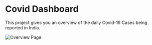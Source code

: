 # Covid Dashboard

This project gives you an overview of the daily Covid-19 Cases being reported in India.  

![Overview Page](https://github.com/nvseshaiah2013/covid-dashboard/public/images/screenshots/overview.png)



